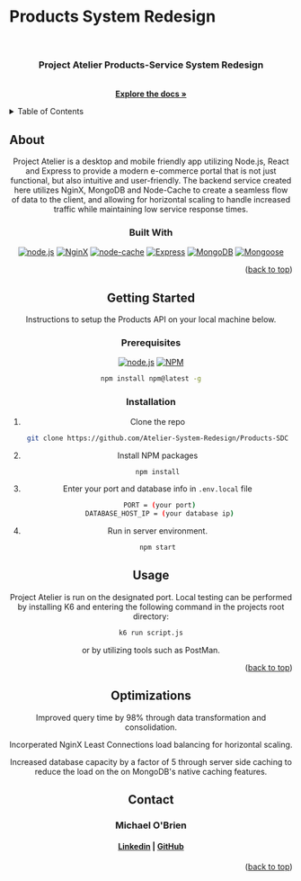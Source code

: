 # Products System Redesign

<a id='readme-top'> </a>

<br />
<div align="center">
  <a href="https://github.com/Atelier-System-Redesign/Products-SDC">
    <!-- <img src="" alt="finance tracker logo" width="50" height="50" /> -->
  </a>
  <h3 align="center">
    Project Atelier Products-Service System Redesign
  </h3>
  <p align="center">
    <br />
    <a href="https://github.com/Atelier-System-Redesign/Products-SDC"><strong>Explore the docs »</strong></a>
    <br />
  </p>
</div>

<details>
  <summary>Table of Contents</summary>
  <ol>
    <li>
      <a href="#about">About</a>
      <ul>
        <li>
          <a href="#built-with">Built With</a>
        </li>
      </ul>
    </li>
    <li>
      <a href="#getting-started">Getting Started</a>
      <ul>
        <li>
          <a href="#prerequisites">Prerequisites</a>
        </li>
        <li>
          <a href="#installation">Installation</a>
        </li>
      </ul>
    </li>
    <li>
      <a href="#usage">Usage</a>
    </li>
    <li>
      <a href="#roadmap">Roadmap</a>
    </li>
    <li>
      <a href="#optimizations">Optimizations</a>
    </li>
    <li>
      <a href="#contributing">Contributing</a>
    </li>
    <li>
      <a href="#contact">Contact</a>
    </li>
  </ol>
</details>

## About

<div align="center">

<p>
  Project Atelier is a desktop and mobile friendly app utilizing Node.js, React and Express to provide a modern e-commerce portal that is not just functional, but also intuitive and user-friendly. The backend service created here utilizes NginX, MongoDB and Node-Cache to create a seamless flow of data to the client, and allowing for horizontal scaling to handle increased traffic while maintaining low service response times.

### Built With

[![node.js](https://img.shields.io/badge/node-%23000000.svg?style=for-the-badge&logo=node.js)](https://nodejs.org/)
[![NginX](https://img.shields.io/badge/nginx-%23000000.svg?style=for-the-badge&logo=nginx&logoColor=darkgreen)](https://www.nginx.com/)
[![node-cache](https://img.shields.io/badge/node--cache-%23000000.svg?style=for-the-badge&logo=node-cache)](https://www.npmjs.com/package/node-cache)
[![Express](https://img.shields.io/badge/express-%23000000.svg?style=for-the-badge&logo=express&logoColor=green)](https://expressjs.com/)
[![MongoDB](https://img.shields.io/badge/Mongo--DB-%23000000?style=for-the-badge&logo=mongodb&logoColor=darkGreen)](https://www.mongodb.com/)
[![Mongoose](https://img.shields.io/badge/Mongoose.JS-%23000000?style=for-the-badge&logo=mongoose.js)](https://mongoosejs.com/)

<p align="right">
  (<a href="#readme-top">back to top</a>)
</p>

## Getting Started

<p>
    Instructions to setup the Products API on your local machine below.
</p>

### Prerequisites

[![node.js](https://img.shields.io/badge/node-%23000000.svg?style=for-the-badge&logo=node.js)](https://nodejs.org/)
[![NPM](https://img.shields.io/badge/NPM-%23000000.svg?style=for-the-badge&logo=npm&logoColor=darkgreen)](https://www.npmjs.com/)

```sh
npm install npm@latest -g
```

### Installation

1. Clone the repo
   ```sh
   git clone https://github.com/Atelier-System-Redesign/Products-SDC
   ```
2. Install NPM packages
   ```sh
   npm install
   ```
3. Enter your port and database info in `.env.local` file
   ```sh
    PORT = (your port)
    DATABASE_HOST_IP = (your database ip)
   ```
4. Run in server environment.
   ```sh
   npm start
   ```

## Usage

Project Atelier is run on the designated port. Local testing can be performed by installing K6 and entering the following command in the projects root directory:
```sh
k6 run script.js
```
or by utilizing tools such as PostMan.

<p align="right">(<a href="#readme-top">back to top</a>)</p>

<!-- ROADMAP -->

## Optimizations

Improved query time by 98% through data transformation and consolidation.

Incorperated NginX Least Connections load balancing for horizontal scaling.

Increased database capacity by a factor of 5 through server side caching to reduce the load on the on MongoDB's native caching features.

<!-- CONTACT -->

## Contact

<h3 align='center'> Michael O'Brien</h3>
<h4 align='center'>
  <a href="https://www.linkedin.com/in/michael-o-brien-63153129a/">Linkedin</a> |
  <a href="https://github.com/mob61887">GitHub</a>
</h4>

<p align="right">(<a href="#readme-top">back to top</a>)</p>
